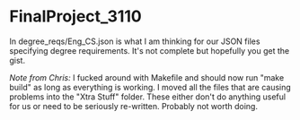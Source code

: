 # FinalProject_3110

In degree_reqs/Eng_CS.json is what I am thinking for our JSON files specifying
degree requirements. It's not complete but hopefully you get the gist.



*Note from Chris:* I fucked around with Makefile and should now run "make build"
as long as everything is working. I moved all the files that are causing problems
into the "Xtra Stuff" folder. These either don't do anything useful for us or 
need to be seriously re-written. Probably not worth doing.
